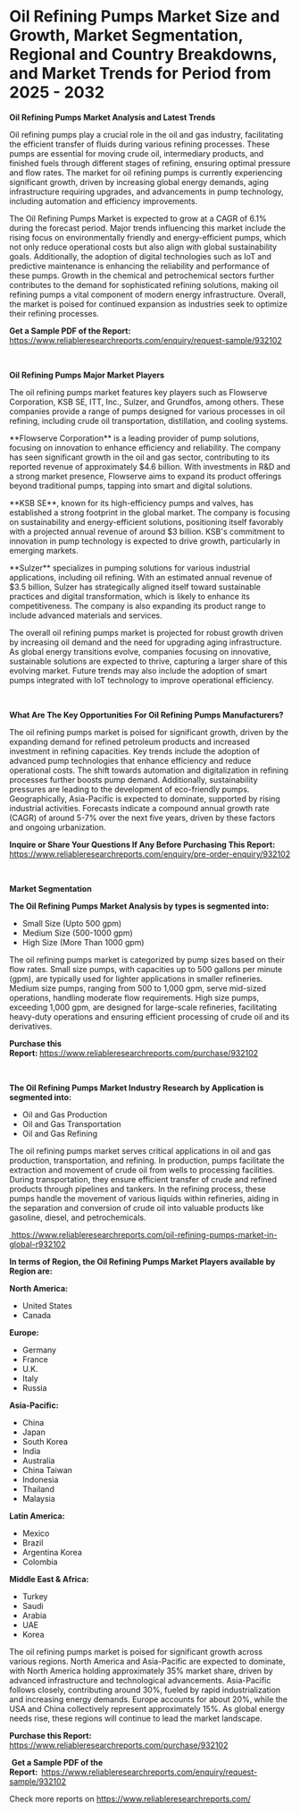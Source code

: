 <p><h1>Oil Refining Pumps Market Size and Growth, Market Segmentation, Regional and Country Breakdowns, and Market Trends for Period from 2025 -  2032</h1></p><p><strong>Oil Refining Pumps Market Analysis and Latest Trends</strong></p>
<p><p>Oil refining pumps play a crucial role in the oil and gas industry, facilitating the efficient transfer of fluids during various refining processes. These pumps are essential for moving crude oil, intermediary products, and finished fuels through different stages of refining, ensuring optimal pressure and flow rates. The market for oil refining pumps is currently experiencing significant growth, driven by increasing global energy demands, aging infrastructure requiring upgrades, and advancements in pump technology, including automation and efficiency improvements.</p><p>The Oil Refining Pumps Market is expected to grow at a CAGR of 6.1% during the forecast period. Major trends influencing this market include the rising focus on environmentally friendly and energy-efficient pumps, which not only reduce operational costs but also align with global sustainability goals. Additionally, the adoption of digital technologies such as IoT and predictive maintenance is enhancing the reliability and performance of these pumps. Growth in the chemical and petrochemical sectors further contributes to the demand for sophisticated refining solutions, making oil refining pumps a vital component of modern energy infrastructure. Overall, the market is poised for continued expansion as industries seek to optimize their refining processes.</p></p>
<p><strong>Get a Sample PDF of the Report:&nbsp;</strong> <a href="https://www.reliableresearchreports.com/enquiry/request-sample/932102?utm_campaign=3060&utm_medium=2&utm_source=Github&utm_content=ia&utm_term=21032025&utm_id=oil-refining-pumps">https://www.reliableresearchreports.com/enquiry/request-sample/932102</a></p>
<p>&nbsp;</p>
<p><strong>Oil Refining Pumps Major Market Players</strong></p>
<p><p>The oil refining pumps market features key players such as Flowserve Corporation, KSB SE, ITT, Inc., Sulzer, and Grundfos, among others. These companies provide a range of pumps designed for various processes in oil refining, including crude oil transportation, distillation, and cooling systems.</p><p>**Flowserve Corporation** is a leading provider of pump solutions, focusing on innovation to enhance efficiency and reliability. The company has seen significant growth in the oil and gas sector, contributing to its reported revenue of approximately $4.6 billion. With investments in R&D and a strong market presence, Flowserve aims to expand its product offerings beyond traditional pumps, tapping into smart and digital solutions.</p><p>**KSB SE**, known for its high-efficiency pumps and valves, has established a strong footprint in the global market. The company is focusing on sustainability and energy-efficient solutions, positioning itself favorably with a projected annual revenue of around $3 billion. KSB's commitment to innovation in pump technology is expected to drive growth, particularly in emerging markets.</p><p>**Sulzer** specializes in pumping solutions for various industrial applications, including oil refining. With an estimated annual revenue of $3.5 billion, Sulzer has strategically aligned itself toward sustainable practices and digital transformation, which is likely to enhance its competitiveness. The company is also expanding its product range to include advanced materials and services.</p><p>The overall oil refining pumps market is projected for robust growth driven by increasing oil demand and the need for upgrading aging infrastructure. As global energy transitions evolve, companies focusing on innovative, sustainable solutions are expected to thrive, capturing a larger share of this evolving market. Future trends may also include the adoption of smart pumps integrated with IoT technology to improve operational efficiency.</p></p>
<p>&nbsp;</p>
<p><strong>What Are The Key Opportunities For Oil Refining Pumps Manufacturers?</strong></p>
<p><p>The oil refining pumps market is poised for significant growth, driven by the expanding demand for refined petroleum products and increased investment in refining capacities. Key trends include the adoption of advanced pump technologies that enhance efficiency and reduce operational costs. The shift towards automation and digitalization in refining processes further boosts pump demand. Additionally, sustainability pressures are leading to the development of eco-friendly pumps. Geographically, Asia-Pacific is expected to dominate, supported by rising industrial activities. Forecasts indicate a compound annual growth rate (CAGR) of around 5-7% over the next five years, driven by these factors and ongoing urbanization.</p></p>
<p><strong>Inquire or Share Your Questions If Any Before Purchasing This Report:</strong> <a href="https://www.reliableresearchreports.com/enquiry/pre-order-enquiry/932102?utm_campaign=3060&utm_medium=2&utm_source=Github&utm_content=ia&utm_term=21032025&utm_id=oil-refining-pumps">https://www.reliableresearchreports.com/enquiry/pre-order-enquiry/932102</a></p>
<p>&nbsp;</p>
<p><strong>Market Segmentation</strong></p>
<p><strong>The Oil Refining Pumps Market Analysis by types is segmented into:</strong></p>
<p><ul><li>Small Size (Upto 500 gpm)</li><li>Medium Size (500-1000 gpm)</li><li>High Size (More Than 1000 gpm)</li></ul></p>
<p><p>The oil refining pumps market is categorized by pump sizes based on their flow rates. Small size pumps, with capacities up to 500 gallons per minute (gpm), are typically used for lighter applications in smaller refineries. Medium size pumps, ranging from 500 to 1,000 gpm, serve mid-sized operations, handling moderate flow requirements. High size pumps, exceeding 1,000 gpm, are designed for large-scale refineries, facilitating heavy-duty operations and ensuring efficient processing of crude oil and its derivatives.</p></p>
<p><strong>Purchase this Report:&nbsp;</strong><a href="https://www.reliableresearchreports.com/purchase/932102?utm_campaign=3060&utm_medium=2&utm_source=Github&utm_content=ia&utm_term=21032025&utm_id=oil-refining-pumps">https://www.reliableresearchreports.com/purchase/932102</a></p>
<p>&nbsp;</p>
<p><strong>The Oil Refining Pumps Market Industry Research by Application is segmented into:</strong></p>
<p><ul><li>Oil and Gas Production</li><li>Oil and Gas Transportation</li><li>Oil and Gas Refining</li></ul></p>
<p><p>The oil refining pumps market serves critical applications in oil and gas production, transportation, and refining. In production, pumps facilitate the extraction and movement of crude oil from wells to processing facilities. During transportation, they ensure efficient transfer of crude and refined products through pipelines and tankers. In the refining process, these pumps handle the movement of various liquids within refineries, aiding in the separation and conversion of crude oil into valuable products like gasoline, diesel, and petrochemicals.</p></p>
<p><a href="https://www.reliableresearchreports.com/oil-refining-pumps-market-in-global-r932102?utm_campaign=3060&utm_medium=2&utm_source=Github&utm_content=ia&utm_term=21032025&utm_id=oil-refining-pumps">&nbsp;https://www.reliableresearchreports.com/oil-refining-pumps-market-in-global-r932102</a></p>
<p><strong>In terms of Region, the Oil Refining Pumps Market Players available by Region are:</strong></p>
<p>
    <p> <strong> North America: </strong>
        <ul>
            <li>United States</li>
            <li>Canada</li>
        </ul>
        </p> 
    <p> <strong> Europe: </strong>
        <ul>
            <li>Germany</li>
            <li>France</li>
            <li>U.K.</li>
            <li>Italy</li>
            <li>Russia</li>
        </ul>
        </p> 
    <p> <strong> Asia-Pacific: </strong>
        <ul>
            <li>China</li>
            <li>Japan</li>
            <li>South Korea</li>
            <li>India</li>
            <li>Australia</li>
            <li>China Taiwan</li>
            <li>Indonesia</li>
            <li>Thailand</li>
            <li>Malaysia</li>
        </ul>
        </p> 
    <p> <strong> Latin America: </strong>
        <ul>
            <li>Mexico</li>
            <li>Brazil</li>
            <li>Argentina Korea</li>
            <li>Colombia</li>
        </ul>
        </p> 
    <p> <strong> Middle East & Africa: </strong>
        <ul>
            <li>Turkey</li>
            <li>Saudi</li>
            <li>Arabia</li>
            <li>UAE</li>
            <li>Korea</li>
        </ul>
    </p>
    </p>
<p><p>The oil refining pumps market is poised for significant growth across various regions. North America and Asia-Pacific are expected to dominate, with North America holding approximately 35% market share, driven by advanced infrastructure and technological advancements. Asia-Pacific follows closely, contributing around 30%, fueled by rapid industrialization and increasing energy demands. Europe accounts for about 20%, while the USA and China collectively represent approximately 15%. As global energy needs rise, these regions will continue to lead the market landscape.</p></p>
<p><strong>Purchase this Report: </strong><a href="https://www.reliableresearchreports.com/purchase/932102?utm_campaign=3060&utm_medium=2&utm_source=Github&utm_content=ia&utm_term=21032025&utm_id=oil-refining-pumps">https://www.reliableresearchreports.com/purchase/932102</a></p>
<p>&nbsp;<strong>Get a Sample PDF of the Report:&nbsp;&nbsp;</strong><a href="https://www.reliableresearchreports.com/enquiry/request-sample/932102?utm_campaign=3060&utm_medium=2&utm_source=Github&utm_content=ia&utm_term=21032025&utm_id=oil-refining-pumps">https://www.reliableresearchreports.com/enquiry/request-sample/932102</a></p>
<p><strong></strong></p>
<p>Check more reports on <a href="https://www.reliableresearchreports.com/?utm_campaign=3060&utm_medium=2&utm_source=Github&utm_content=ia&utm_term=21032025&utm_id=oil-refining-pumps">https://www.reliableresearchreports.com/</a></p>